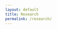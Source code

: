 ```yaml
---
layout: default
title: Research
permalink: /research/
---
```



<script src="https://bibbase.org/show?bib=https%3A%2F%2Fbibbase.org%2Fnetwork%2Ffiles%2FXZzfNpTkAYNHju7h8&noBootstrap=1&jsonp=1"></script>

<!--# Publications

Abelson, J., Kirschbaum, C., Herman, J., Skaza, J., & Sanchez, B. (2019). Daily diurnal salivary curves: Are they too noisy to be useful?. *Psychoneuroendocrinology*, 107, 51.
[Link](https://www.researchgate.net/publication/334532366_Daily_diurnal_salivary_curves_Are_they_too_noisy_to_be_useful)

Mayer, S., Abelson, J., Briggs, H., Skaza, J., Kirschbaum, C., & Stalder, T. (2019). How does hair cortisol assessment correspond to saliva measures and to lab-based probes of HPA axis regulatory function?. *Psychoneuroendocrinology*, 107, 50–51. 
[Link](https://www.researchgate.net/publication/334532237_How_does_hair_cortisol_assessment_correspond_to_saliva_measures_and_to_lab-based_probes_of_HPA_axis_regulatory_function)

Abelson, J., Sanchez, B., Zhang, X., Liberzon, I., Briggs, H., & Skaza, J. (2019). Does salivary cortisol reflect key regulatory control aspects HPA axis functioning in healthy humans?. *Psychoneuroendocrinology*, 107, 50.
[Link](https://www.researchgate.net/publication/334525890_Does_salivary_cortisol_reflect_key_regulatory_control_aspects_HPA_axis_functioning_in_healthy_humans)

Wang, J., Fox, I., Skaza, J., Linck, N., Singh, S., & Wiens, J. (2018). The advantage of doubling: A deep reinforcement learning approach to studying the double team in the NBA. *MIT Sloan Sports Analytics Conference*
[Link](https://arxiv.org/abs/1803.02940)

Skaza, J., & Blais, B. (2017). Modeling the infectiousness of Twitter hashtags. *Physica A: Statistical Mechanics and its Applications*, 465, 289–296.
[Link](http://dx.doi.org/10.1016/j.physa.2016.08.038),
[Preprint](http://arxiv.org/abs/1603.00074)

Beaudin, L., & Skaza, J. (2015). Measuring the total impact of demographic and behavioural factors on the risk of obesity accounting for the depression status: a structural model approach using new BMI. *Applied Economics*, 47(55), 6041–6053.
[Link](http://www.tandfonline.com/eprint/QUuqdIWAicuGi2EeEmBF/full)
Building upon previous studies that highlight considerable overlap in the influential factors of both obesity and depression, we employ a structural model to investigate the direct and indirect impacts of behavioural and demographic factors on obesity. We use new body mass index (BMI) to calculate the obesity status and find a significant relationship between an individual’s depression status and his/her obesity status. The results and simulations imply that demographic and behavioural factors can significantly influence the obesity status both directly and indirectly through their impact on depression. Therefore, this study suggests that models which do not account for these various pathways of influence are most likely misrepresenting the impact of these factors on obesity.

Skaza, J., & Blais, B. (2013). The relationship between economic growth and environmental degradation: exploring models and questioning the existence of an environmental Kuznets curve. *The Center for Global and Economic Studies at Bryant University Working Paper*(2013-05).
[Link](http://papers.ssrn.com/sol3/papers.cfm?abstract_id=2346173)


# Presentations

Bryant 10 tips for graduating seniors and Double Teaming

Skaza, J. (2017). Git/GitHub Guide. In *Biostatistics for Social Impact Group*, University of Michigan, Ann Arbor, MI   
[Slides](/assets/git-slash-github.pdf)

Skaza, J. (2016). Technical Typesetting: An Overview of LaTeX. In *University of Michigan Biostatistics Student Association Computing Workshop Series*, Ann Arbor, MI  
[Slides](/assets/technical-typesetting.pdf)

Skaza, J. and Blais, B. (2015). Mathematical modeling of trending topics on Twitter. In *Bryant University Honors Colloquium*, Smithfield, RI  
[Slides](/assets/twitter-modeling.pdf)
<a href="https://www.youtube.com/watch?v=4jsj-F8uP1E">Video</a>

Skaza, J. (2014). Quantifying the impact of switch-hitting. In *Sabermetrics, Scouting, and the Science of Baseball*, Boston, MA  
[Poster](/assets/quantifying-switch-hitting.pdf)

Eichmann, V., Fischer-Messier, B., Pernia, A., and Skaza, J. (2014). *Does Earth have a limited carrying capacity?* In Bryant University REDay, Smithfield, RI

Skaza, J. and Blais, B. (2014). The relationship between environmental degradation and
economic growth: exploring models and questioning the existence of an Environmental Kuznets
Curve. In *Bryant University REDay*, Smithfield, RI

Skaza, J. (2014). Socioeconomic determinants of obesity in the United States. In *Bryant University REDay*, Smithfield, RI

Skaza, J. and Blais, B. (2014). The relationship between environmental degradation and
economic growth: exploring models and questioning the existence of an Environmental Kuznets
Curve. In *Issues in Political Economy at Eastern Economic Association’s Annual Meetings*, Boston, MA  
[Slides](/assets/kuznets.pdf)

# Projects

<span style="font-size:150%">[Sports Viz App](https://jskaza.shinyapps.io/sports-viz-app/)</span>

> A [Shiny](http://shiny.rstudio.com/) app for visualizing select sports data. Visit the [GitHub repository](https://github.com/jskaza/shiny-sports-app).-->
